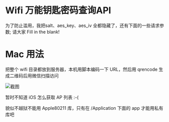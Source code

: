 # Wifi 万能钥匙密码查询API

为了防止滥用，我把salt、aes_key、aes_iv 全都隐藏了，还有下面的一些请求参数; 请大家 Fill in the blank!

# Mac 用法

把整个 wifi 目录都放到服务器，本机用脚本编码一下 URL，然后用 qrencode 生成二维码后用微信扫描访问

![截图](https://raw.githubusercontent.com/CaledoniaProject/Wifi-Master-Key-Protocol-Decrypted/master/contrib/example.png "Desktop screenshot")

暂时不知道 iOS 怎么获取 AP 列表 :-(

貌似不越狱不能用 Apple80211 库，只有在 /Application 下面的 app 才能用私有库吧

